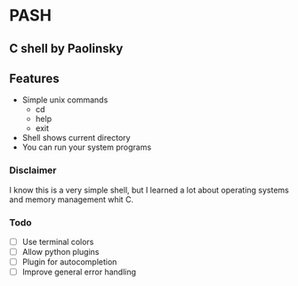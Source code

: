 # PASH

## C shell by Paolinsky

## Features

- Simple unix commands
    - cd
    - help
    - exit
- Shell shows current directory
- You can run your system programs

### Disclaimer

I know this is a very simple shell, but I learned a lot about operating systems and memory management whit C.

### Todo

- [ ] Use terminal colors
- [ ] Allow python plugins
- [ ] Plugin for autocompletion
- [ ] Improve general error handling